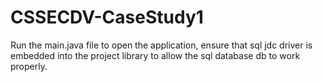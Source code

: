 # CSSECDV-CaseStudy1

Run the main.java file to open the application, ensure that sql jdc driver is embedded into the project library to allow the sql database db to work properly.
